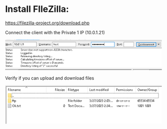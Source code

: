 # Install FIleZilla:

https://filezilla-project.org/download.php

Connect the client with the Private 1 IP (10.0.1.21) 

![LogIn.png](LogIn.png)

Verify if you can upload and download files

![FIles.png](FIles.png)
